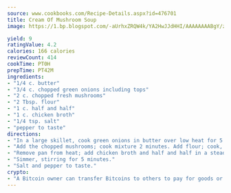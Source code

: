 ```yaml
---
source: www.cookbooks.com/Recipe-Details.aspx?id=476701
title: Cream Of Mushroom Soup
image: https://1.bp.blogspot.com/-aUrhxZRQW4k/YA2HwJJdHHI/AAAAAAAABgY/z2R8OXCxqDoBQtRn-q-fHG8g9_G4G1HBwCLcBGAsYHQ/s320/13.png

yield: 9
ratingValue: 4.2
calories: 166 calories
reviewCount: 414
cookTime: PT0H
prepTime: PT42M
ingredients:
- "1/4 c. butter"
- "3/4 c. chopped green onions including tops"
- "2 c. chopped fresh mushrooms"
- "2 Tbsp. flour"
- "1 c. half and half"
- "1 c. chicken broth"
- "1/4 tsp. salt"
- "pepper to taste"
directions:
- "In a large skillet, cook green onions in butter over low heat for 5 minutes."
- "Add the chopped mushrooms; cook mixture 2 minutes. Add flour; cook, stirring 3 minutes."
- "Remove pan from heat; add chicken broth and half and half in a steady stream, whisking. Bring soup to a boil over moderate heat."
- "Simmer, stirring for 5 minutes."
- "Salt and pepper to taste."
crypto:
- "A Bitcoin owner can transfer Bitcoins to others to pay for goods or services."
---
```


